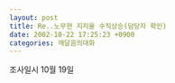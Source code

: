 ```yaml
---
layout: post
title: Re..노무현 지지율 수직상승(담당자 확인)
date: 2002-10-22 17:25:23 +0900
categories: 깨달음의대화
---
```

조사일시 10월 19일